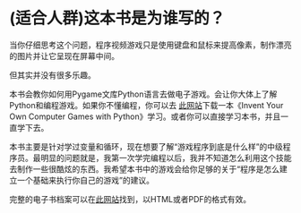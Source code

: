 # (适合人群)这本书是为谁写的？

当你仔细思考这个问题，程序视频游戏只是使用键盘和鼠标来提高像素，制作漂亮的图片并让它呈现在屏幕中间。

但其实并没有很多乐趣。

本书会教你如何用Pygame文库Python语言去做电子游戏。会让你大体上了解Python和编程游戏。如果你不懂编程，你可以去 [此网站](http://inventwithpython.com)下载一本《Invent Your Own Computer Games with Python》学习。或者你可以直接学习本书，并且一直学下去。

本书主要是针对学过变量和循环，现在想要了解“游戏程序到底是什么样”的中级程序员。最明显的问题就是，我第一次学完编程以后，我并不知道怎么利用这个技能去制作一些很酷炫的东西。我希望本书中的游戏会给你足够的关于“程序是怎么建立一个基础来执行你自己的游戏”的建议。

完整的电子书档案可以在[此网站](http://inventwithpython.com/pygame)找到，以HTML或者PDF的格式有效。